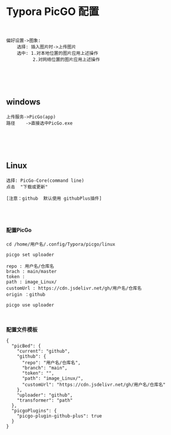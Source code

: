 # Typora PicGO 配置
<br>

```shell
偏好设置->图象:  
    选择: 插入图片时->上传图片
    选中: 1.对本地位置的图片应用上述操作
          2.对网络位置的图片应用上述操作
```    
<br><br><br>   
      
## windows
```
上传服务->PicGo(app)
路径    ->直接选中PicGo.exe
```
<br><br><br>




## Linux
```
选择: PicGo-Core(command line)
点击  "下载或更新"
```

```
[注意：github  默认使用 githubPlus插件]
```
<br><br>






#### 配置PicGo

```
cd /home/用户名/.config/Typora/picgo/linux
```

```
picgo set uploader
```


```
repo : 用户名/仓库名
brach : main/master
token :
path : image_Linux/
customUrl : https://cdn.jsdelivr.net/gh/用户名/仓库名
origin ：github
```

```
picgo use uploader
```

<br/><br>
**配置文件模板**
<br>

```
{
  "picBed": {
    "current": "github",
    "github": {
      "repo": "用户名/仓库名",
      "branch": "main",
      "token": "",
      "path": "image_Linux/",
      "customUrl": "https://cdn.jsdelivr.net/gh/用户名/仓库名"
    },
    "uploader": "github",
    "transformer": "path"
  },
  "picgoPlugins": {
    "picgo-plugin-github-plus": true
  }
}
```
